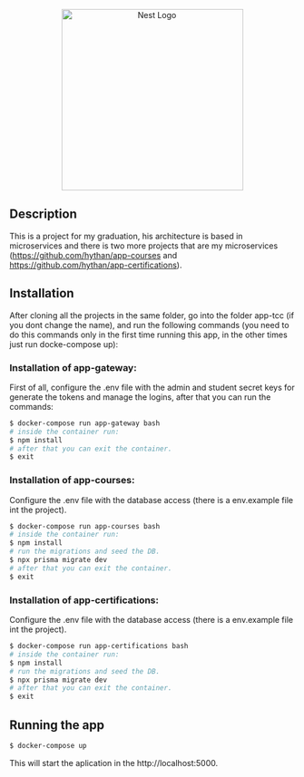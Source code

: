 <p align="center">
  <a href="http://nestjs.com/" target="blank"><img src="https://nestjs.com/img/logo_text.svg" width="320" alt="Nest Logo" /></a>
</p>

[circleci-image]: https://img.shields.io/circleci/build/github/nestjs/nest/master?token=abc123def456
[circleci-url]: https://circleci.com/gh/nestjs/nest

## Description

This is a project for my graduation, his architecture is based in microservices and there is two more projects that are my microservices (https://github.com/hythan/app-courses and https://github.com/hythan/app-certifications).

## Installation
After cloning all the projects in the same folder, go into the folder app-tcc (if you dont change the name), and run the following commands (you need to do this commands only in the first time running this app, in the other times just run docke-compose up):

### Installation of app-gateway:
First of all, configure the .env file with the admin and student secret keys for generate the tokens and manage the logins, after that you can run the commands:

```bash
$ docker-compose run app-gateway bash
# inside the container run:
$ npm install
# after that you can exit the container.
$ exit
```

### Installation of app-courses:
Configure the .env file with the database access (there is a env.example file int the project).

```bash
$ docker-compose run app-courses bash
# inside the container run:
$ npm install
# run the migrations and seed the DB.
$ npx prisma migrate dev
# after that you can exit the container.
$ exit
```

### Installation of app-certifications:
Configure the .env file with the database access (there is a env.example file int the project).

```bash
$ docker-compose run app-certifications bash
# inside the container run:
$ npm install
# run the migrations and seed the DB.
$ npx prisma migrate dev
# after that you can exit the container.
$ exit
```

## Running the app

```bash
$ docker-compose up
```

This will start the aplication in the http://localhost:5000.
